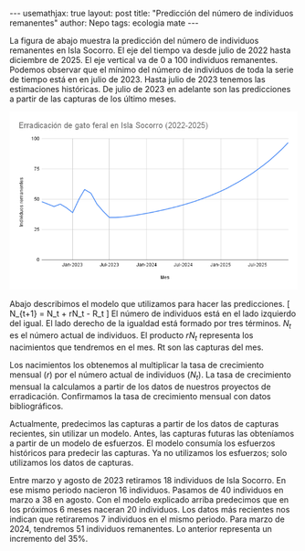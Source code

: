 --- usemathjax: true layout: post title: "Predicción del número de individuos remanentes" author:
Nepo tags: ecologia mate ---

La figura de abajo muestra la predicción del número de individuos remanentes en Isla Socorro.
El eje del tiempo va desde julio de 2022 hasta diciembre de 2025.
El eje vertical va de 0 a 100 individuos remanentes.
Podemos observar que el mínimo del número de individuos de toda la serie de tiempo está en en julio de 2023.
Hasta julio de 2023 tenemos las estimaciones históricas.
De julio de 2023 en adelante son las predicciones a partir de las capturas de los último meses.

![erradicación de gato feral en isla socorro](/assets/images/erradicacion-gato-feral-isla-socorro.png)

Abajo describimos el modelo que utilizamos para hacer las predicciones.
\[ N_{t+1} = N_t + rN_t  - R_t \] El número de individuos está en el
lado izquierdo del igual.
El lado derecho de la igualdad está formado por tres términos.
$N_t$ es el número actual de individuos.
El producto $rN_t$ representa los nacimientos que tendremos en el mes.
Rt son las capturas del mes.

Los nacimientos los obtenemos al multiplicar la tasa de crecimiento mensual ($r$) por el número actual de individuos ($N_t$).
La tasa de crecimiento mensual la calculamos a partir de los datos de nuestros proyectos de erradicación.
Confirmamos la tasa de crecimiento mensual con datos bibliográficos.

Actualmente, predecimos las capturas a partir de los datos de capturas recientes, sin utilizar un modelo.
Antes, las capturas futuras las obteníamos a partir de un modelo de esfuerzos.
El modelo consumía los esfuerzos históricos para predecir las capturas.
Ya no utilizamos los esfuerzos; solo utilizamos los datos de capturas.

Entre marzo y agosto de 2023 retiramos 18 individuos de Isla Socorro.
En ese mismo periodo nacieron 16 individuos.
Pasamos de 40 individuos en marzo a 38 en agosto.
Con el modelo explicado arriba predecimos que en los próximos 6 meses naceran 20 individuos.
Los datos más recientes nos indican que retiraremos 7 individuos en el mismo periodo.
Para marzo de 2024, tendremos 51 individuos remanentes.
Lo anterior representa un incremento del 35%.
